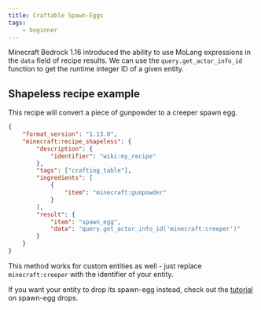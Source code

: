```yaml
---
title: Craftable Spawn-Eggs
tags:
    - beginner
---
```


Minecraft Bedrock 1.16 introduced the ability to use MoLang expressions in the `data` field of recipe results. We can use the `query.get_actor_info_id` function to get the runtime integer ID of a given entity.

## Shapeless recipe example

This recipe will convert a piece of gunpowder to a creeper spawn egg.

<CodeHeader></CodeHeader>

```json
{
	"format_version": "1.13.0",
	"minecraft:recipe_shapeless": {
		"description": {
			"identifier": "wiki:my_recipe"
		},
		"tags": ["crafting_table"],
		"ingredients": [
			{
				"item": "minecraft:gunpowder"
			}
		],
		"result": {
			"item": "spawn_egg",
			"data": "query.get_actor_info_id('minecraft:creeper')"
		}
	}
}
```

This method works for custom entities as well - just replace `minecraft:creeper` with the identifier of your entity.

If you want your entity to drop its spawn-egg instead, check out the [tutorial](/loot/egg-drops) on spawn-egg drops.
